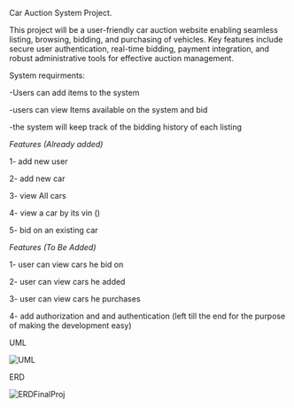Car Auction System Project.

This project will be a user-friendly car auction website enabling seamless listing, browsing,
bidding, and purchasing of vehicles. Key features include secure user authentication,
real-time bidding, payment integration, and robust administrative tools for effective
auction management.


System requirments:

-Users can add items to the system

-users can view Items available on the system and bid

-the system will keep track of the bidding history of each listing


*Features (Already added)*

1- add new user

2- add new car

3- view All cars

4- view a car by its vin ()

5- bid on an existing car


*Features (To Be Added)*

1- user can view cars he bid on

2- user can view cars he added

3- user can view cars he purchases

4- add authorization and and authentication (left till the end for the purpose of making the development easy)




UML

![UML](https://github.com/AEIN2010/carAuctionProject/assets/97475507/122a9e07-3a2f-4c58-86b0-03651e96027e)


ERD

![ERDFinalProj](https://github.com/AEIN2010/carAuctionProject/assets/97475507/6c0bf74d-8409-45a4-9f60-6f8c1e191067)





